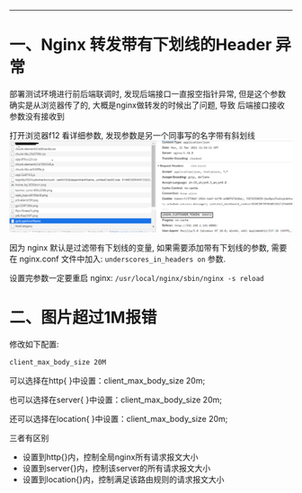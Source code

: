 




---

# 一、Nginx 转发带有下划线的Header 异常



部署测试环境进行前后端联调时, 发现后端接口一直报空指针异常, 但是这个参数确实是从浏览器传了的, 大概是nginx做转发的时候出了问题, 导致 后端接口接收参数没有接收到


打开浏览器f12 看详细参数, 发现参数是另一个同事写的名字带有斜划线
![nginx参数下划线](../../img/nginx/nginx参数下划线/1.png)

因为 nginx 默认是过滤带有下划线的变量, 如果需要添加带有下划线的参数, 需要  在 nginx.conf 文件中加入: `underscores_in_headers on` 参数.

设置完参数一定要重启 nginx: `/usr/local/nginx/sbin/nginx -s reload`



# 二、图片超过1M报错

修改如下配置:

```bash
client_max_body_size 20M
```

可以选择在http{ }中设置：client_max_body_size 20m;

也可以选择在server{ }中设置：client_max_body_size 20m;

还可以选择在location{ }中设置：client_max_body_size 20m;

三者有区别

- 设置到http{}内，控制全局nginx所有请求报文大小
- 设置到server{}内，控制该server的所有请求报文大小
- 设置到location{}内，控制满足该路由规则的请求报文大小